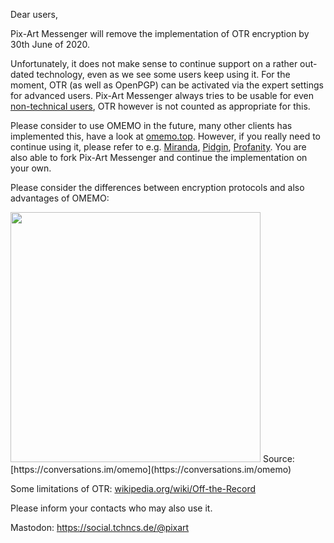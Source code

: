 Dear users,

Pix-Art Messenger will remove the implementation of OTR encryption by 30th June of 2020. 

Unfortunately, it does not make sense to continue support on a rather out-dated technology, even as we see some users keep using it. For the moment, OTR (as well as OpenPGP) can be activated via the expert settings for advanced users. Pix-Art Messenger always tries to be usable for even [non-technical users](https://github.com/kriztan/Pix-Art-Messenger/issues/227), OTR however is not counted as appropriate for this.

Please consider to use OMEMO in the future, many other clients has implemented this, have a look at [omemo.top](https://omemo.top/). However, if you really need to continue using it, please refer to e.g. [Miranda](https://www.miranda-ng.org/de/), [Pidgin](https://pidgin.im/), [Profanity](https://profanity-im.github.io/). You are also able to fork Pix-Art Messenger and continue the implementation on your own.

Please consider the differences between encryption protocols and also advantages of OMEMO: 

<img src="https://github.com/kriztan/Pix-Art-Messenger/blob/master/art/Feature_OMEMO.png" width="400">
Source: [https://conversations.im/omemo](https://conversations.im/omemo)

Some limitations of OTR: [wikipedia.org/wiki/Off-the-Record](https://en.wikipedia.org/wiki/Off-the-Record_Messaging#Limitations)

Please inform your contacts who may also use it.

Mastodon: https://social.tchncs.de/@pixart
